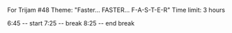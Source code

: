 For Trijam #48
Theme: "Faster... FASTER... F-A-S-T-E-R"
Time limit: 3 hours


6:45 -- start
7:25 -- break
8:25 -- end break
